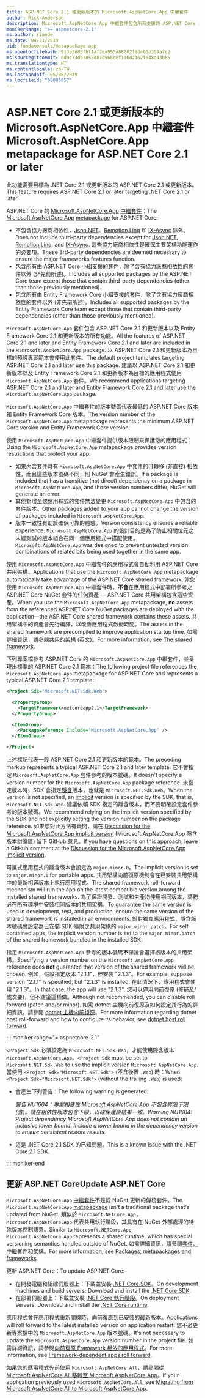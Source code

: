 ```yaml
---
title: ASP.NET Core 2.1 或更新版本的 Microsoft.AspNetCore.App 中繼套件
author: Rick-Anderson
description: Microsoft.AspNetCore.App 中繼套件包含所有支援的 ASP.NET Core 和 Entity Framework Core 套件。
monikerRange: '>= aspnetcore-2.1'
ms.author: riande
ms.date: 04/21/2019
uid: fundamentals/metapackage-app
ms.openlocfilehash: 913e3d83fbf1af7ea995a88202f86c60b359a7e2
ms.sourcegitcommit: dd9c73db7853d87b566eef136d2162f648a43b85
ms.translationtype: HT
ms.contentlocale: zh-TW
ms.lasthandoff: 05/06/2019
ms.locfileid: "65085657"
---
```

# <a name="microsoftaspnetcoreapp-metapackage-for-aspnet-core-21-or-later"></a><span data-ttu-id="49c18-103">ASP.NET Core 2.1 或更新版本的 Microsoft.AspNetCore.App 中繼套件</span><span class="sxs-lookup"><span data-stu-id="49c18-103">Microsoft.AspNetCore.App metapackage for ASP.NET Core 2.1 or later</span></span>

<span data-ttu-id="49c18-104">此功能需要目標為 .NET Core 2.1 或更新版本的 ASP.NET Core 2.1 或更新版本。</span><span class="sxs-lookup"><span data-stu-id="49c18-104">This feature requires ASP.NET Core 2.1 or later targeting .NET Core 2.1 or later.</span></span>

<span data-ttu-id="49c18-105">ASP.NET Core 的 [Microsoft.AspNetCore.App](https://www.nuget.org/packages/Microsoft.AspNetCore.App) [中繼套件](/dotnet/core/packages#metapackages)：</span><span class="sxs-lookup"><span data-stu-id="49c18-105">The [Microsoft.AspNetCore.App](https://www.nuget.org/packages/Microsoft.AspNetCore.App) [metapackage](/dotnet/core/packages#metapackages) for ASP.NET Core:</span></span>

* <span data-ttu-id="49c18-106">不包含協力廠商相依性，[Json.NET](https://www.nuget.org/packages/Newtonsoft.Json/)、[Remotion.Linq](https://www.nuget.org/packages/Remotion.Linq/) 和 [IX-Async](https://www.nuget.org/packages/System.Interactive.Async/) 除外。</span><span class="sxs-lookup"><span data-stu-id="49c18-106">Does not include third-party dependencies except for [Json.NET](https://www.nuget.org/packages/Newtonsoft.Json/), [Remotion.Linq](https://www.nuget.org/packages/Remotion.Linq/), and [IX-Async](https://www.nuget.org/packages/System.Interactive.Async/).</span></span> <span data-ttu-id="49c18-107">這些協力廠商相依性是確保主要架構功能運作的必要項。</span><span class="sxs-lookup"><span data-stu-id="49c18-107">These 3rd-party dependencies are deemed necessary to ensure the major frameworks features function.</span></span>
* <span data-ttu-id="49c18-108">包含所有由 ASP.NET Core 小組支援的套件，除了含有協力廠商相依性的套件以外 (非先前所述)。</span><span class="sxs-lookup"><span data-stu-id="49c18-108">Includes all supported packages by the ASP.NET Core team except those that contain third-party dependencies (other than those previously mentioned).</span></span>
* <span data-ttu-id="49c18-109">包含所有由 Entity Framework Core 小組支援的套件，除了含有協力廠商相依性的套件以外 (非先前所述)。</span><span class="sxs-lookup"><span data-stu-id="49c18-109">Includes all supported packages by the Entity Framework Core team except those that contain third-party dependencies (other than those previously mentioned).</span></span>

<span data-ttu-id="49c18-110">`Microsoft.AspNetCore.App` 套件包含 ASP.NET Core 2.1 和更新版本以及 Entity Framework Core 2.1 和更新版本的所有功能。</span><span class="sxs-lookup"><span data-stu-id="49c18-110">All the features of ASP.NET Core 2.1 and later and Entity Framework Core 2.1 and later are included in the `Microsoft.AspNetCore.App` package.</span></span> <span data-ttu-id="49c18-111">以 ASP.NET Core 2.1 和更新版本為目標的預設專案範本會使用此套件。</span><span class="sxs-lookup"><span data-stu-id="49c18-111">The default project templates targeting ASP.NET Core 2.1 and later use this package.</span></span> <span data-ttu-id="49c18-112">建議以 ASP.NET Core 2.1 和更新版本以及 Entity Framework Core 2.1 和更新版本為目標的應用程式使用 `Microsoft.AspNetCore.App` 套件。</span><span class="sxs-lookup"><span data-stu-id="49c18-112">We recommend applications targeting ASP.NET Core 2.1 and later and Entity Framework Core 2.1 and later use the `Microsoft.AspNetCore.App` package.</span></span>

<span data-ttu-id="49c18-113">`Microsoft.AspNetCore.App` 中繼套件的版本號碼代表最低的 ASP.NET Core 版本和 Entity Framework Core 版本。</span><span class="sxs-lookup"><span data-stu-id="49c18-113">The version number of the `Microsoft.AspNetCore.App` metapackage represents the minimum ASP.NET Core version and Entity Framework Core version.</span></span>

<span data-ttu-id="49c18-114">使用 `Microsoft.AspNetCore.App` 中繼套件提供版本限制來保護您的應用程式：</span><span class="sxs-lookup"><span data-stu-id="49c18-114">Using the `Microsoft.AspNetCore.App` metapackage provides version restrictions that protect your app:</span></span>

* <span data-ttu-id="49c18-115">如果內含套件具有 `Microsoft.AspNetCore.App` 中套件的可轉移 (非直接) 相依性，而且這些版本號碼不同，則 NuGet 會產生錯誤。</span><span class="sxs-lookup"><span data-stu-id="49c18-115">If a package is included that has a transitive (not direct) dependency on a package in `Microsoft.AspNetCore.App`, and those version numbers differ, NuGet will generate an error.</span></span>
* <span data-ttu-id="49c18-116">其他新增至您應用程式的套件無法變更 `Microsoft.AspNetCore.App` 中包含的套件版本。</span><span class="sxs-lookup"><span data-stu-id="49c18-116">Other packages added to your app cannot change the version of packages included in `Microsoft.AspNetCore.App`.</span></span>
* <span data-ttu-id="49c18-117">版本一致性有助於確保可靠的體驗。</span><span class="sxs-lookup"><span data-stu-id="49c18-117">Version consistency ensures a reliable experience.</span></span> <span data-ttu-id="49c18-118">`Microsoft.AspNetCore.App` 的設計目的是為了防止相關位元之未經測試的版本組合在同一個應用程式中搭配使用。</span><span class="sxs-lookup"><span data-stu-id="49c18-118">`Microsoft.AspNetCore.App` was designed to prevent untested version combinations of related bits being used together in the same app.</span></span>

<span data-ttu-id="49c18-119">使用 `Microsoft.AspNetCore.App` 中繼套件的應用程式會自動利用 ASP.NET Core 共用架構。</span><span class="sxs-lookup"><span data-stu-id="49c18-119">Applications that use the `Microsoft.AspNetCore.App` metapackage automatically take advantage of the ASP.NET Core shared framework.</span></span> <span data-ttu-id="49c18-120">當您使用 `Microsoft.AspNetCore.App` 中繼套件時，**不會**在應用程式中部署所參考之 ASP.NET Core NuGet 套件的任何資產 &mdash; ASP.NET Core 共用架構包含這些資產。</span><span class="sxs-lookup"><span data-stu-id="49c18-120">When you use the `Microsoft.AspNetCore.App` metapackage, **no** assets from the referenced ASP.NET Core NuGet packages are deployed with the application&mdash;the ASP.NET Core shared framework contains these assets.</span></span> <span data-ttu-id="49c18-121">共用架構中的資產會先行編譯，以改善應用程式啟動時間。</span><span class="sxs-lookup"><span data-stu-id="49c18-121">The assets in the shared framework are precompiled to improve application startup time.</span></span> <span data-ttu-id="49c18-122">如需詳細資訊，請參閱[共用的架構](https://natemcmaster.com/blog/2018/08/29/netcore-primitives-2/) \(英文\)。</span><span class="sxs-lookup"><span data-stu-id="49c18-122">For more information, see [The shared framework](https://natemcmaster.com/blog/2018/08/29/netcore-primitives-2/).</span></span>

<span data-ttu-id="49c18-123">下列專案檔參考 ASP.NET Core 的 `Microsoft.AspNetCore.App` 中繼套件，並呈現出標準的 ASP.NET Core 2.1 範本：</span><span class="sxs-lookup"><span data-stu-id="49c18-123">The following project file references the `Microsoft.AspNetCore.App` metapackage for ASP.NET Core and represents a typical ASP.NET Core 2.1 template:</span></span>

```xml
<Project Sdk="Microsoft.NET.Sdk.Web">

  <PropertyGroup>
    <TargetFramework>netcoreapp2.1</TargetFramework>
  </PropertyGroup>

  <ItemGroup>
    <PackageReference Include="Microsoft.AspNetCore.App" />
  </ItemGroup>

</Project>
```

<span data-ttu-id="49c18-124">上述標記代表一般 ASP.NET Core 2.1 和更新版本的範本。</span><span class="sxs-lookup"><span data-stu-id="49c18-124">The preceding markup represents a typical ASP.NET Core 2.1 and later template.</span></span> <span data-ttu-id="49c18-125">它不會指定 `Microsoft.AspNetCore.App` 套件參考的版本號碼。</span><span class="sxs-lookup"><span data-stu-id="49c18-125">It doesn't specify a version number for the `Microsoft.AspNetCore.App` package reference.</span></span> <span data-ttu-id="49c18-126">未指定版本時，SDK 會指定[隱含](https://github.com/dotnet/core/blob/master/release-notes/1.0/sdk/1.0-rc3-implicit-package-refs.md)版本，也就是 `Microsoft.NET.Sdk.Web`。</span><span class="sxs-lookup"><span data-stu-id="49c18-126">When the version is not specified, an [implicit](https://github.com/dotnet/core/blob/master/release-notes/1.0/sdk/1.0-rc3-implicit-package-refs.md) version is specified by the SDK, that is, `Microsoft.NET.Sdk.Web`.</span></span> <span data-ttu-id="49c18-127">建議依賴 SDK 指定的隱含版本，而不要明確設定套件參考的版本號碼。</span><span class="sxs-lookup"><span data-stu-id="49c18-127">We recommend relying on the implicit version specified by the SDK and not explicitly setting the version number on the package reference.</span></span> <span data-ttu-id="49c18-128">如果您對此方法有疑問，請在 [Discussion for the Microsoft.AspNetCore.App implicit version](https://github.com/aspnet/AspNetCore.Docs/issues/6430) (Microsoft.AspNetCore.App 隱含版本討論區) 留下 GitHub 意見。</span><span class="sxs-lookup"><span data-stu-id="49c18-128">If you have questions on this approach, leave a GitHub comment at the [Discussion for the Microsoft.AspNetCore.App implicit version](https://github.com/aspnet/AspNetCore.Docs/issues/6430).</span></span>

<span data-ttu-id="49c18-129">可攜式應用程式的隱含版本會設定為 `major.minor.0`。</span><span class="sxs-lookup"><span data-stu-id="49c18-129">The implicit version is set to `major.minor.0` for portable apps.</span></span> <span data-ttu-id="49c18-130">共用架構向前復原機制會在已安裝共用架構中的最新相容版本上執行應用程式。</span><span class="sxs-lookup"><span data-stu-id="49c18-130">The shared framework roll-forward mechanism will run the app on the latest compatible version among the installed shared frameworks.</span></span> <span data-ttu-id="49c18-131">為了保證開發、測試和生產均使用相同版本，請務必在所有環境中安裝相同版本的共用架構。</span><span class="sxs-lookup"><span data-stu-id="49c18-131">To guarantee the same version is used in development, test, and production, ensure the same version of the shared framework is installed in all environments.</span></span> <span data-ttu-id="49c18-132">針對獨立應用程式，隱含版本號碼會設定為已安裝 SDK 隨附之共用架構的 `major.minor.patch`。</span><span class="sxs-lookup"><span data-stu-id="49c18-132">For self contained apps, the implicit version number is set to the `major.minor.patch` of the shared framework bundled in the installed SDK.</span></span>

<span data-ttu-id="49c18-133">指定 `Microsoft.AspNetCore.App` 參考的版本號碼**不**保證會選擇該版本的共用架構。</span><span class="sxs-lookup"><span data-stu-id="49c18-133">Specifying a version number on the `Microsoft.AspNetCore.App` reference does **not** guarantee that version of the shared framework will be chosen.</span></span> <span data-ttu-id="49c18-134">例如，假設指定版本 "2.1.1"，但安裝 "2.1.3"。</span><span class="sxs-lookup"><span data-stu-id="49c18-134">For example, suppose version "2.1.1" is specified, but "2.1.3" is installed.</span></span> <span data-ttu-id="49c18-135">在此情況下，應用程式會使用 "2.1.3"。</span><span class="sxs-lookup"><span data-stu-id="49c18-135">In that case, the app will use "2.1.3".</span></span> <span data-ttu-id="49c18-136">您可以停用向前復原 (修補及/或次要)，但不建議這樣做。</span><span class="sxs-lookup"><span data-stu-id="49c18-136">Although not recommended, you can disable roll forward (patch and/or minor).</span></span> <span data-ttu-id="49c18-137">如需 dotnet 主機向前復原及如何設定其行為的詳細資訊，請參閱 [dotnet 主機向前復原](https://github.com/dotnet/core-setup/blob/master/Documentation/design-docs/roll-forward-on-no-candidate-fx.md)。</span><span class="sxs-lookup"><span data-stu-id="49c18-137">For more information regarding dotnet host roll-forward and how to configure its behavior, see [dotnet host roll forward](https://github.com/dotnet/core-setup/blob/master/Documentation/design-docs/roll-forward-on-no-candidate-fx.md).</span></span>

::: moniker range="= aspnetcore-2.1"

<span data-ttu-id="49c18-138">`<Project Sdk` 必須設定為 `Microsoft.NET.Sdk.Web`，才能使用隱含版本 `Microsoft.AspNetCore.App`。</span><span class="sxs-lookup"><span data-stu-id="49c18-138">`<Project Sdk` must be set to `Microsoft.NET.Sdk.Web` to use the implicit version `Microsoft.AspNetCore.App`.</span></span> <span data-ttu-id="49c18-139">當使用 `<Project Sdk="Microsoft.NET.Sdk">` (不含後置 `.Web`) 時：</span><span class="sxs-lookup"><span data-stu-id="49c18-139">When `<Project Sdk="Microsoft.NET.Sdk">` (without the trailing `.Web`) is used:</span></span>

* <span data-ttu-id="49c18-140">會產生下列警告：</span><span class="sxs-lookup"><span data-stu-id="49c18-140">The following warning is generated:</span></span>

  <span data-ttu-id="49c18-141">*警告 NU1604：專案相依性 Microsoft.AspNetCore.App 不包含界限下限 (含)。請在相依性版本包含下限，以確保還原結果一致。*</span><span class="sxs-lookup"><span data-stu-id="49c18-141">*Warning NU1604: Project dependency Microsoft.AspNetCore.App does not contain an inclusive lower bound. Include a lower bound in the dependency version to ensure consistent restore results.*</span></span>

* <span data-ttu-id="49c18-142">這是 .NET Core 2.1 SDK 的已知問題。</span><span class="sxs-lookup"><span data-stu-id="49c18-142">This is a known issue with the .NET Core 2.1 SDK.</span></span>

::: moniker-end

<a name="update"></a>

## <a name="update-aspnet-core"></a><span data-ttu-id="49c18-143">更新 ASP.NET Core</span><span class="sxs-lookup"><span data-stu-id="49c18-143">Update ASP.NET Core</span></span>

<span data-ttu-id="49c18-144">`Microsoft.AspNetCore.App` [中繼套件](/dotnet/core/packages#metapackages)不是從 NuGet 更新的傳統套件。</span><span class="sxs-lookup"><span data-stu-id="49c18-144">The `Microsoft.AspNetCore.App` [metapackage](/dotnet/core/packages#metapackages) isn't a traditional package that's updated from NuGet.</span></span> <span data-ttu-id="49c18-145">類似於 `Microsoft.NETCore.App`，`Microsoft.AspNetCore.App` 代表共用執行階段，其具有在 NuGet 外部處理的特殊版本控制語意。</span><span class="sxs-lookup"><span data-stu-id="49c18-145">Similar to `Microsoft.NETCore.App`, `Microsoft.AspNetCore.App` represents a shared runtime, which has special versioning semantics handled outside of NuGet.</span></span> <span data-ttu-id="49c18-146">如需詳細資訊，請參閱[套件、中繼套件和架構](/dotnet/core/packages)。</span><span class="sxs-lookup"><span data-stu-id="49c18-146">For more information, see [Packages, metapackages and frameworks](/dotnet/core/packages).</span></span>

<span data-ttu-id="49c18-147">更新 ASP.NET Core：</span><span class="sxs-lookup"><span data-stu-id="49c18-147">To update ASP.NET Core:</span></span>

* <span data-ttu-id="49c18-148">在開發電腦和組建伺服器上：下載並安裝 [.NET Core SDK](https://www.microsoft.com/net/download)。</span><span class="sxs-lookup"><span data-stu-id="49c18-148">On development machines and build servers: Download and install the [.NET Core SDK](https://www.microsoft.com/net/download).</span></span>
* <span data-ttu-id="49c18-149">在部署伺服器上：下載並安裝 [.NET Core 執行階段](https://www.microsoft.com/net/download)。</span><span class="sxs-lookup"><span data-stu-id="49c18-149">On deployment servers: Download and install the [.NET Core runtime](https://www.microsoft.com/net/download).</span></span>

 <span data-ttu-id="49c18-150">應用程式會在應用程式重新開機時，向前復原到已安裝的最新版本。</span><span class="sxs-lookup"><span data-stu-id="49c18-150">Applications will roll forward to the latest installed version on application restart.</span></span> <span data-ttu-id="49c18-151">您不必更新專案檔中的 `Microsoft.AspNetCore.App` 版本號碼。</span><span class="sxs-lookup"><span data-stu-id="49c18-151">It's not necessary to update the `Microsoft.AspNetCore.App` version number in the project file.</span></span> <span data-ttu-id="49c18-152">如需詳細資訊，請參閱[向前復原 Framework 相依的應用程式](/dotnet/core/versions/selection#framework-dependent-apps-roll-forward)。</span><span class="sxs-lookup"><span data-stu-id="49c18-152">For more information, see [Framework-dependent apps roll forward](/dotnet/core/versions/selection#framework-dependent-apps-roll-forward).</span></span>

<span data-ttu-id="49c18-153">如果您的應用程式先前使用 `Microsoft.AspNetCore.All`，請參閱[從 Microsoft.AspNetCore.All 移轉至 Microsoft.AspNetCore.App](xref:fundamentals/metapackage#migrate)。</span><span class="sxs-lookup"><span data-stu-id="49c18-153">If your application previously used `Microsoft.AspNetCore.All`, see [Migrating from Microsoft.AspNetCore.All to Microsoft.AspNetCore.App](xref:fundamentals/metapackage#migrate).</span></span>
